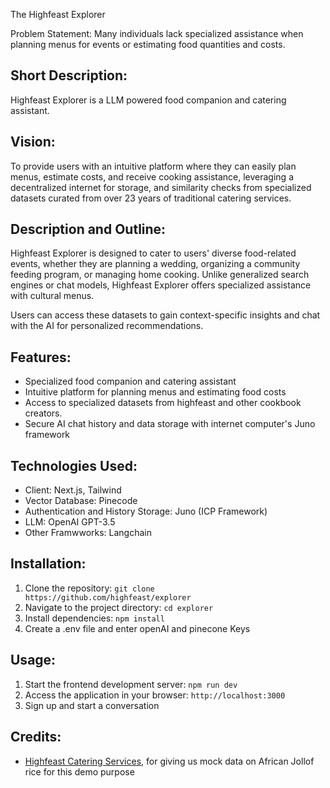 The Highfeast Explorer

Problem Statement:
Many individuals lack specialized assistance when planning menus for events or estimating food quantities and costs.

## Short Description:

Highfeast Explorer is a LLM powered food companion and catering assistant.

## Vision:

To provide users with an intuitive platform where they can easily plan menus, estimate costs, and receive cooking assistance, leveraging a decentralized internet for storage, and similarity checks from specialized datasets curated from over 23 years of traditional catering services.

## Description and Outline:

Highfeast Explorer is designed to cater to users' diverse food-related events, whether they are planning a wedding, organizing a community feeding program, or managing home cooking. Unlike generalized search engines or chat models, Highfeast Explorer offers specialized assistance with cultural menus.

Users can access these datasets to gain context-specific insights and chat with the AI for personalized recommendations.

## Features:

- Specialized food companion and catering assistant
- Intuitive platform for planning menus and estimating food costs
- Access to specialized datasets from highfeast and other cookbook creators.
- Secure AI chat history and data storage with internet computer's Juno framework

## Technologies Used:

- Client: Next.js, Tailwind
- Vector Database: Pinecode
- Authentication and History Storage: Juno (ICP Framework)
- LLM: OpenAI GPT-3.5
- Other Framwworks: Langchain

## Installation:

1. Clone the repository: `git clone  https://github.com/highfeast/explorer`
2. Navigate to the project directory: `cd explorer`
3. Install dependencies: `npm install`
4. Create a .env file and enter openAI and pinecone Keys

## Usage:

1. Start the frontend development server: `npm run dev`
2. Access the application in your browser: `http://localhost:3000`
3. Sign up and start a conversation

## Credits:

- [Highfeast Catering Services](https://www.instagram.com/highfeast_ng), for giving us mock data on African Jollof rice for this demo purpose
